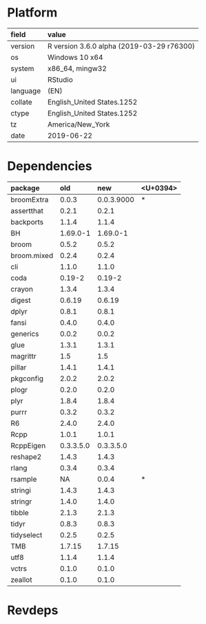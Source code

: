 # Platform

|field    |value                                     |
|:--------|:-----------------------------------------|
|version  |R version 3.6.0 alpha (2019-03-29 r76300) |
|os       |Windows 10 x64                            |
|system   |x86_64, mingw32                           |
|ui       |RStudio                                   |
|language |(EN)                                      |
|collate  |English_United States.1252                |
|ctype    |English_United States.1252                |
|tz       |America/New_York                          |
|date     |2019-06-22                                |

# Dependencies

|package     |old       |new        |<U+0394>  |
|:-----------|:---------|:----------|:--|
|broomExtra  |0.0.3     |0.0.3.9000 |*  |
|assertthat  |0.2.1     |0.2.1      |   |
|backports   |1.1.4     |1.1.4      |   |
|BH          |1.69.0-1  |1.69.0-1   |   |
|broom       |0.5.2     |0.5.2      |   |
|broom.mixed |0.2.4     |0.2.4      |   |
|cli         |1.1.0     |1.1.0      |   |
|coda        |0.19-2    |0.19-2     |   |
|crayon      |1.3.4     |1.3.4      |   |
|digest      |0.6.19    |0.6.19     |   |
|dplyr       |0.8.1     |0.8.1      |   |
|fansi       |0.4.0     |0.4.0      |   |
|generics    |0.0.2     |0.0.2      |   |
|glue        |1.3.1     |1.3.1      |   |
|magrittr    |1.5       |1.5        |   |
|pillar      |1.4.1     |1.4.1      |   |
|pkgconfig   |2.0.2     |2.0.2      |   |
|plogr       |0.2.0     |0.2.0      |   |
|plyr        |1.8.4     |1.8.4      |   |
|purrr       |0.3.2     |0.3.2      |   |
|R6          |2.4.0     |2.4.0      |   |
|Rcpp        |1.0.1     |1.0.1      |   |
|RcppEigen   |0.3.3.5.0 |0.3.3.5.0  |   |
|reshape2    |1.4.3     |1.4.3      |   |
|rlang       |0.3.4     |0.3.4      |   |
|rsample     |NA        |0.0.4      |*  |
|stringi     |1.4.3     |1.4.3      |   |
|stringr     |1.4.0     |1.4.0      |   |
|tibble      |2.1.3     |2.1.3      |   |
|tidyr       |0.8.3     |0.8.3      |   |
|tidyselect  |0.2.5     |0.2.5      |   |
|TMB         |1.7.15    |1.7.15     |   |
|utf8        |1.1.4     |1.1.4      |   |
|vctrs       |0.1.0     |0.1.0      |   |
|zeallot     |0.1.0     |0.1.0      |   |

# Revdeps

